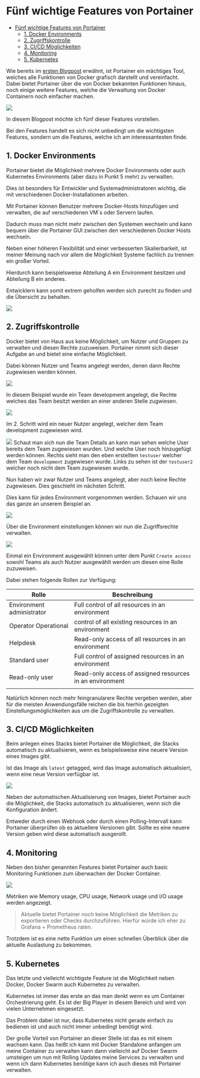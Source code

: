 # Fünf wichtige Features von Portainer

- [Fünf wichtige Features von Portainer](#fünf-wichtige-features-von-portainer)
  - [1. Docker Environments](#1-docker-environments)
  - [2. Zugriffskontrolle](#2-zugriffskontrolle)
  - [3. CI/CD Möglichkeiten](#3-cicd-möglichkeiten)
  - [4. Monitoring](#4-monitoring)
  - [5. Kubernetes](#5-kubernetes)


Wie bereits im [ersten Blogpost](https://www.ayedo.de/posts/warum-man-portainer-portainer-ansteller-der-konsole-nutzen-sollte/) erwähnt, ist Portainer ein mächtiges Tool, welches alle Funktionen von Docker grafisch darstellt und vereinfacht. Dabei bietet Portainer über die von Docker bekannten Funktionen hinaus, noch einige weitere Features, welche die Verwaltung von Docker Containern noch einfacher machen.

![](Thumbnail.png)


In diesem Blogpost möchte ich fünf dieser Features vorstellen.

Bei den Features handelt es sich nicht unbedingt um die wichtigsten Features, sondern um die Features, welche ich am interessantesten finde.



## 1. Docker Environments

Portainer bietet die Möglichkeit mehrere Docker Environments oder auch Kubernetes Environments (aber dazu in Punkt 5 mehr) zu verwalten. 

Dies ist besonders für Entwickler und Systemadministratoren wichtig, die mit verschiedenen Docker-Installationen arbeiten.

Mit Portainer können Benutzer mehrere Docker-Hosts hinzufügen und verwalten, die auf verschiedenen VM´s oder Servern laufen. 

Dadurch muss man nicht mehr zwischen den Systemen wechseln und kann bequem über die Portainer GUI zwischen den verschiedenen Docker Hosts wechseln. 
 
Neben einer höheren Flexibilität und einer verbesserten Skalierbarkeit, ist meiner Meinung nach vor allem die Möglichkeit Systeme fachlich zu trennen ein großer Vorteil.

Hierdurch kann beispielsweise Abteilung A ein Environment besitzen und Abteilung B ein anderes. 

Entwicklern kann somit extrem geholfen werden sich zurecht zu finden und die Übersicht zu behalten.

![](Environments.png)



## 2. Zugriffskontrolle

Docker bietet von Haus aus keine Möglichkeit, um Nutzer und Gruppen zu verwalten und diesen Rechte zuzuweisen. Portainer nimmt sich dieser Aufgabe an und bietet eine einfache Möglichkeit. 

Dabei können Nutzer und Teams angelegt werden, denen dann Rechte zugewiesen werden können.

![](team.png)

In diesem Beispiel wurde ein Team development angelegt, die Rechte welches das Team besitzt werden an einer anderen Stelle zugwiesen.

![](newUser.png)

Im 2. Schritt wird ein neuer Nutzer angelegt, welcher dem Team development zugewiesen wird.

![](teamDetails.png)
Schaut man sich nun die Team Details an kann man sehen welche User bereits dem Team zugewiesen wurden. Und welche User noch hinzugefügt werden können. Rechts sieht man den eben erstellten `testuser` welcher dem Team `development` zugewiesen wurde. Links zu sehen ist der `testuser2` welcher noch nicht dem Team zugewiesen wurde.

Nun haben wir zwar Nutzer und Teams angelegt, aber noch keine Rechte zugewiesen. Dies geschieht im nächsten Schritt.

Dies kann für jedes Environment vorgenommen werden. 
Schauen wir uns das ganze an unserem Beispiel an. 

![](manageAccess.png)

Über die Environment einstellungen können wir nun die Zugriffsrechte verwalten.

![](createAccess.png)

Einmal ein Environment ausgewählt können unter dem Punkt `Create access` sowohl Teams als auch Nutzer ausgewählt werden um diesen eine Rolle zuzuweisen.

Dabei stehen folgende Rollen zur Verfügung:

| Rolle                     | Beschreibung                                             |
| ------------------------- | -------------------------------------------------------- |
| Environment administrator | Full control of all resources in an environment          |
| Operator	Operational      | control of all existing resources in an environment      |
| Helpdesk                  | Read-only access of all resources in an environment      |
| Standard user             | Full control of assigned resources in an environment     |
| Read-only user            | Read-only access of assigned resources in an environment |
|                           |                                                          |

Natürlich können noch mehr feingranularere Rechte vergeben werden, aber für die meisten Anwendungsfälle reichen die bis hierhin gezeigten Einstellungsmöglichkeiten aus um die Zugriffskontrolle zu verwalten.

## 3. CI/CD Möglichkeiten

Beim anlegen eines Stacks bietet Portainer die Möglichkeit, die Stacks automatisch zu aktualisieren, wenn es beispielsweise eine neuere Version eines Images gibt.

Ist das Image als `latest` getagged, wird das Image automatisch aktualisiert, wenn eine neue Version verfügbar ist.

![](AutomaticUpdates.png)

Neben der automatischen Aktualisierung von Images, bietet Portainer auch die Möglichkeit, die Stacks automatisch zu aktualisieren, wenn sich die Konfiguration ändert.

Entweder durch einen Webhook oder durch einen Polling-Intervall kann Portainer überprüfen ob es aktuellere Versionen gibt. 
Sollte es eine neuere Version geben wird diese automatisch ausgerollt. 


## 4. Monitoring

Neben den bisher genannten Features bietet Portainer auch basic Monitoring Funktionen zum überwachen der Docker Container.

![](Monitoring.png)

Metriken wie Memory usage, CPU usage, Network usage und I/O usage werden angezeigt.

> Aktuelle bietet Portainer noch keine Möglichkeit die Metriken zu exportieren oder Checks durchzuführen. Hierfür würde ich eher zu Grafana + Prometheus raten.

Trotzdem ist es eine nette Funktion um einen schnellen Überblick über die aktuelle Auslastung zu bekommen.

## 5. Kubernetes 

Das letzte und vielleicht wichtigste Feature ist die Möglichkeit neben Docker, Docker Swarm auch Kubernetes zu verwalten.

Kubernetes ist immer das erste an das man denkt wenn es um Container Orchestrierung geht. Es ist der Big Player in diesem Bereich und wird von vielen Unternehmen eingesetzt. 

Das Problem dabei ist nur, dass Kubernetes nicht gerade einfach zu bedienen ist und auch nicht immer unbedingt benötigt wird.

Der große Vorteil von Portainer an dieser Stelle ist das es mit einem wachsen kann. Das heißt ich kann mit Docker Standalone anfangen um meine Container zu verwalten kann dann vielleicht auf Docker Swarm umsteigen um nun mit Rolling Updates meine Services zu verwalten und wenn ich dann Kubernetes benötige kann ich auch dieses mit Portainer verwalten. 

